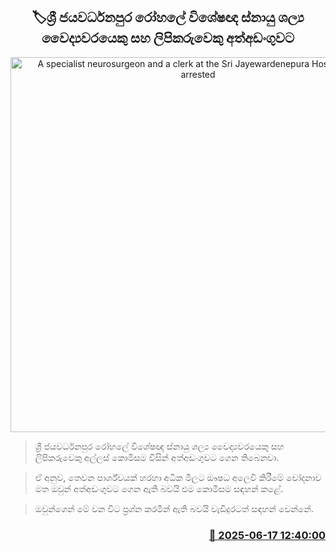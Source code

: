 <p align='center'><b><h2 align='center' title='A specialist neurosurgeon and a clerk at the Sri Jayewardenepura Hospital were arrested'>🏷ශ්‍රී ජයවර්ධනපුර රෝහලේ විශේෂඥ ස්නායු ශල්‍ය වෛද්‍යවරයෙකු සහ ලිපිකරුවෙකු අත්අඩංගුවට</h2></b></p>
<p align='center'><img src='https://helakuru.sgp1.cdn.digitaloceanspaces.com/esana/images/lib/jayawardenapura-hospital.jpg' width='600' alt='A specialist neurosurgeon and a clerk at the Sri Jayewardenepura Hospital were arrested'></p>

> ශ්‍රී ජයවර්ධනපුර රෝහලේ විශේෂඥ ස්නායු ශල්‍ය වෛද්‍යවරයෙකු සහ ලිපිකරුවෙකු අල්ලස් කොමිසම විසින් අත්අඩංගුවට ගෙන තිබෙනවා.

> ඒ අනුව, තෙවන පාර්ශ්වයක් හරහා අධික මිලට ඖෂධ අලෙවි කිරීමේ චෝදනාව මත ඔවුන් අත්අඩංගුවට ගෙන ඇති බවයි එම කොමිසම සඳහන් කළේ.

> ඔවුන්ගෙන් මේ වන විට ප්‍රශ්න කරමින් ඇති බවයි වැඩිදුරටත් සඳහන් වෙන්නේ.



<h3 align='right'><a href='https://www.helakuru.lk/esana/p/111085/'>📅 2025-06-17 12:40:00</a></h3>
